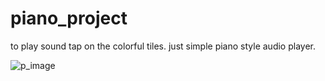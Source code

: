 # piano_project
to play sound tap on the colorful tiles.
just simple piano style audio player.

![p_image](https://i.ibb.co/f2F4Tmn/piano.png)